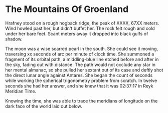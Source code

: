 # The Mountains Of Groenland

Hrafney stood on a rough hogback ridge, the peak of XXXX, 67XX meters. Wind howled past her, but didn't buffet her. The rock felt rough and cold under her bare feet. Scant meters away it dropped into black gulfs of shadow.

The moon was a wise scarred pearl in the south. She could see it moving, traversing xx seconds of arc per minute of clock time. She summoned a fragment of its orbital path, a middling-blue line etched before and after in the sky, fading out with distance. The path would not occlude any star in her mental almanac, so she pulled her sextant out of its case and deftly shot the direct lunar angle against Antares. She began the count of seconds while working the spherical trigonometry problem from scratch. In twelve seconds she had her answer, and she knew that it was 02:37:17 in Reyk Meridian Time. 

Knowing the time, she was able to trace the meridians of longitude on the dark face of the world laid out below.
